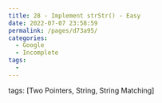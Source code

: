 ```yaml
---
title: 28 - Implement strStr() - Easy
date: 2022-07-07 23:58:59
permalink: /pages/d73a95/
categories:
  - Google
  - Incomplete
tags:
  - 
---
```

tags: [Two Pointers, String, String Matching]